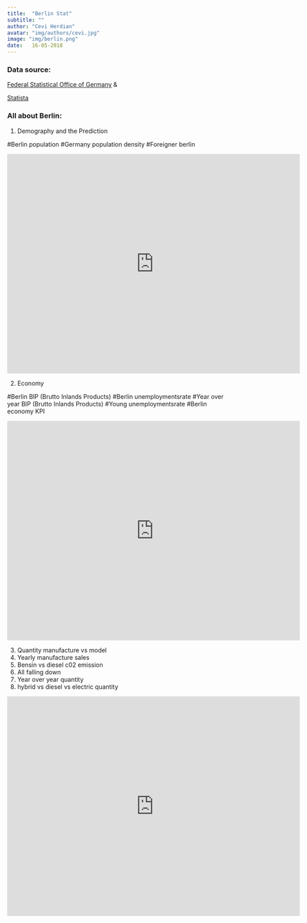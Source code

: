 ```yaml
---
title:  "Berlin Stat"
subtitle: ""
author: "Cevi Herdian"
avatar: "img/authors/cevi.jpg"
image: "img/berlin.png"
date:   16-05-2018
---
```



### Data source:


 [Federal Statistical Office of Germany](https://www.destatis.de/EN/Homepage.html) &

 [Statista](https://www.statista.com/)


### All about Berlin:
 1. Demography and the Prediction 
 
 #Berlin population
 #Germany population density
 #Foreigner berlin
 

<iframe width="680" height="510" src="https://app.powerbi.com/view?r=eyJrIjoiN2I3OWJlMmYtM2MxMi00N2ZjLTkyMWEtODQxODM0MDA5OWJkIiwidCI6IjU3NTMyN2Q0LTBmNGMtNGI5ZS1hNzE4LWQwOTViMWMyMzdiNSIsImMiOjh9" frameborder="0" allowFullScreen="true"></iframe>


2. Economy

#Berlin BIP (Brutto Inlands Products)
#Berlin unemploymentsrate
#Year over year BIP (Brutto Inlands Products)
#Young unemploymentsrate
#Berlin economy KPI


<iframe width="680" height="510" src="https://app.powerbi.com/view?r=eyJrIjoiYzQ1NjFjMDMtZDRmNS00MTEzLThmYTctODUzZmNlODg5NGI1IiwidCI6IjU3NTMyN2Q0LTBmNGMtNGI5ZS1hNzE4LWQwOTViMWMyMzdiNSIsImMiOjh9" frameborder="0" allowFullScreen="true"></iframe>


3. Quantity manufacture vs model
4. Yearly manufacture sales
5. Bensin vs diesel c02 emission
6. All falling down
7. Year over year quantity
8. hybrid vs diesel vs electric quantity

<iframe width="680" height="510" src="https://app.powerbi.com/view?r=eyJrIjoiMDY2NTdjMzUtYjA5MC00MmEyLWEzMDQtOTdkOTlmMTNiZjQ1IiwidCI6IjU3NTMyN2Q0LTBmNGMtNGI5ZS1hNzE4LWQwOTViMWMyMzdiNSIsImMiOjh9" frameborder="0" allowFullScreen="true"></iframe>

